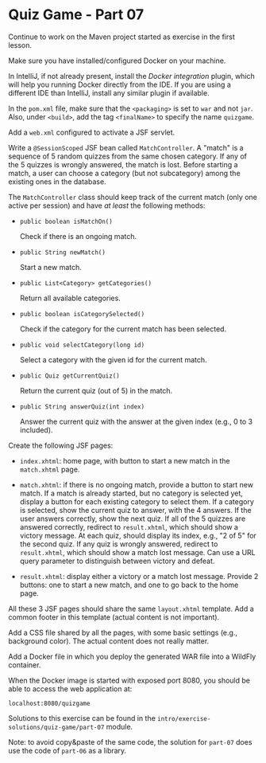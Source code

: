 # Quiz Game - Part 07


Continue to work on the Maven project started as exercise 
in the first lesson.


Make sure you have installed/configured Docker 
on your machine.

In IntelliJ, if not already present, 
install the *Docker integration* plugin, which will help
you running Docker directly from the IDE.
If you are using a different IDE than IntelliJ, install any 
similar plugin if available.


In the `pom.xml` file, make sure that the `<packaging>` is set to `war`
and not `jar`.
Also, under `<build>`, add the tag `<finalName>` to specify the name 
`quizgame`.

Add a `web.xml` configured to activate a JSF servlet.


Write a `@SessionScoped` JSF bean called `MatchController`.
A "match" is a sequence of 5 random quizzes from the same chosen
category.
If any of the 5 quizzes is wrongly answered, the match is lost. 
Before starting a match, a user can choose a category (but not subcategory)
among the existing ones in the database. 
 
The `MatchController` class should keep track of the current match (only one
active per session)
and have *at least* the following methods:



* `public boolean isMatchOn()` 

    Check if there is an ongoing match.

* `public String newMatch()` 

    Start a new match.

* `public List<Category> getCategories()`

    Return all available categories.
    

* `public boolean isCategorySelected()` 

    Check if the category for the current match has been selected.

* `public void selectCategory(long id)`

    Select a category with the given id for the current match.  

* `public Quiz getCurrentQuiz()`

    Return the current quiz (out of 5) in the match. 

* `public String answerQuiz(int index)`

    Answer the current quiz with the answer at the given index (e.g., 0 to 3 included).


Create the following JSF pages:

* `index.xhtml`: home page, with button to start a new match in the `match.xhtml` page.

* `match.xhtml`: if there is no ongoing match, provide a button to start new match.
    If a match is already started, but no category is selected yet, display a button for
    each existing category to select them.
    If a category is selected, show the current quiz to answer, with the 4 answers.
    If the user answers correctly, show the next quiz.
    If all of the 5 quizzes are answered correctly, redirect to `result.xhtml`,
    which should show a victory message.
    At each quiz, should display its index, e.g., "2 of 5" for the second quiz.
    If any quiz is wrongly answered,  redirect to `result.xhtml`,
    which should show a match lost message.
    Can use a URL query parameter to distinguish between victory and defeat.

* `result.xhtml`: display either a victory or a match lost message.
    Provide 2 buttons: one to start a new match, and one to go back
    to the home page.
    
All these 3 JSF pages should share the same `layout.xhtml` template.
Add a common footer in this template (actual content is not important).

Add a CSS file shared by all the pages, with some basic settings (e.g.,
background color). The actual content does not really matter. 

Add a Docker file in which you deploy the generated WAR file into a
WildFly container.

When the Docker image is started with exposed port 8080, you should be
able to access the web application at:

`localhost:8080/quizgame`
     

Solutions to this exercise can be found in the 
`intro/exercise-solutions/quiz-game/part-07` module. 

Note: to avoid copy&paste of the same code, the solution for `part-07` does
use the code of `part-06` as a library.

